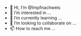 - 👋 Hi, I’m @Impfnachweis
- 👀 I’m interested in ...
- 🌱 I’m currently learning ...
- 💞️ I’m looking to collaborate on ...
- 📫 How to reach me ...

<!---
Impfnachweis/Impfnachweis is a ✨ special ✨ repository because its `README.md` (this file) appears on your GitHub profile.
You can click the Preview link to take a look at your changes.
--->
